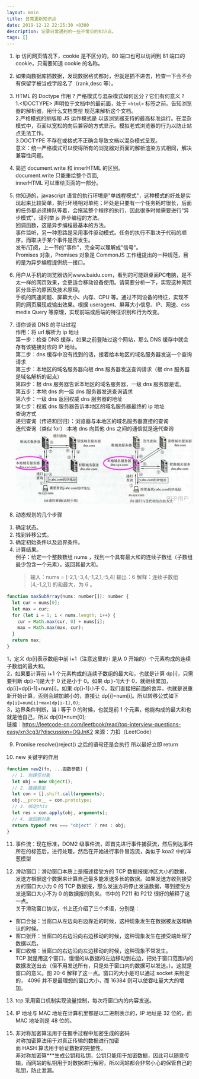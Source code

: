 ```yaml
---
layout: main
title: 日常更新知识点
date: 2019-12-12 22:25:30 +0300
description: 记录日常遇到的一些不常见的知识点。
tags: []
---
```


1. ip 访问网页情况下，cookie 是不区分的，80 端口也可以访问到 81 端口的 cookie，只需要知道 cookie 的名称。

2. 如果向数据库插数据，发现数据格式都对，但就是插不进去，检查一下会不会有保留字被当成字段名了（rank,desc 等）。

3. HTML 的 Doctype 作用 ? 严格模式与混杂模式如何区分？它们有何意义 ?  
   1.<!DOCTYPE> 声明位于文档中的最前面，处于 `<html>` 标签之前。告知浏览器的解析器，用什么文档类型 规范来解析这个文档。  
   2.严格模式的排版和 JS 运作模式是 以该浏览器支持的最高标准运行。在混杂模式中，页面以宽松的向后兼容的方式显示。模拟老式浏览器的行为以防止站点无法工作。  
   3.DOCTYPE 不存在或格式不正确会导致文档以混杂模式呈现。  
   意义：统一严格模式可以使得所有的浏览器对页面的解析渲染方式相同，解决兼容性问题。

4. 简述 document.write 和 innerHTML 的区别。  
   document.write 只能重绘整个页面,  
   innerHTML 可以重绘页面的一部分。

5. 你知道的，javascript 语言的执行环境是"单线程模式"，这种模式的好处是实现起来比较简单，执行环境相对单纯；坏处是只要有一个任务耗时很长，后面的任务都必须排队等着，会拖延整个程序的执行，因此很多时候需要进行“异步模式”，请列举 js 异步编程的方法。  
   回调函数，这是异步编程最基本的方法。  
   事件监听，另一种思路是采用事件驱动模式。任务的执行不取决于代码的顺序，而取决于某个事件是否发生。  
   发布/订阅，上一节的"事件"，完全可以理解成"信号"。  
   Promises 对象，Promises 对象是 CommonJS 工作组提出的一种规范，目的是为异步编程提供统一接口。

6. 用户从手机的浏览器访问www.baidu.com，看到的可能跟桌面PC电脑，是不太一样的网页效果，会更适合移动设备使用。请简要分析一下，实现这种网页区分显示的原因及技术原理。  
   手机的网速问题、屏幕大小、内存、CPU 等。通过不同设备的特征，实现不同的网页展现或输出效果。根据 useragent、屏幕大小信息、IP、网速、css media Query 等原理，实现前端或后端的特征识别和行为改变。

7. 请你谈谈 DNS 的寻址过程  
   作用：将 url 解析为 ip 地址  
   第一步：检查 DNS 缓存，如果之前登陆过这个网站，那么 DNS 缓存中就会存有该链接对应的 IP 地址。  
   第二步：dns 缓存中没有找到的话，接着给本地区的域名服务器发送一个查询请求  
   第三步：本地区的域名服务器向根 dns 服务器发送查询请求（根 dns 服务器是域名解析的起点）  
   第四步：根 dns 服务器告诉本地区的域名服务器，一级 dns 服务器是谁。  
   第五步：本地 dns 向一级 dns 服务器发送查询请求  
   第六步：一级 dns 返回权威 dns 服务器的地址  
   第七步：权威 dns 服务器告诉本地区的域名服务器最终的 ip 地址  
   查询方式  
   递归查询（传递和回归）：浏览器与本地区的域名服务器直接的查询  
   迭代查询（类似 for）:本地 dns 向其他 dns 之间的通信就是迭代查询  
   ![初始路由定义](../assets/img/2077-01-01/DNS解析ip.jpg "初始路由定义")

8. 动态规划的几个步骤

1) 确定状态。
2) 找到转移公式。
3) 确定初始条件以及边界条件。
4) 计算结果。  
   例子：给定一个整数数组 nums ，找到一个具有最大和的连续子数组（子数组最少包含一个元素），返回其最大和。
   > 输入：nums = [-2,1,-3,4,-1,2,1,-5,4]
   > 输出：6
   > 解释：连续子数组 [4,-1,2,1] 的和最大，为 6 。

```javascript
function maxSubArray(nums: number[]): number {
  let cur = nums[0];
  let max = cur;
  for (let i = 1; i < nums.length; i++) {
    cur = Math.max(cur, 0) + nums[i];
    max = Math.max(max, cur);
  }
  return max;
}
```

1，定义 dp[i]表示数组中前 i+1（注意这里的 i 是从 0 开始的）个元素构成的连续子数组的最大和。  
 2，如果要计算前 i+1 个元素构成的连续子数组的最大和，也就是计算 dp[i]，只需要判断 dp[i-1]是大于 0 还是小于 0。如果 dp[i-1]大于 0，就继续累加，dp[i]=dp[i-1]+num[i]。如果 dp[i-1]小于 0，我们直接把前面的舍弃，也就是说重新开始计算，否则会越加越小的，直接让 dp[i]=num[i]。所以转移公式如下  
 `dp[i]=num[i]+max(dp[i-1],0)`;  
 3，边界条件判断，当 i 等于 0 的时候，也就是前 1 个元素，他能构成的最大和也就是他自己，所以 dp[0]=num[0];  
 链接：https://leetcode-cn.com/leetbook/read/top-interview-questions-easy/xn3cg3/?discussion=OQJnK2
来源：力扣（LeetCode）

9. Promise resolve()reject() 之后的语句还是会执行 所以最好立即 return

10. new 关键字的作用

```javascript
function new2(fn, ...函数参数) {
  // 1. 创建空对象
  let obj = new Object();
  // 2. 链接原型
  let con = [].shift.call(arguments);
  obj.__proto__ = con.prototype;
  // 3. 绑定this
  let res = con.apply(obj, arguments);
  // 4. 返回新对象
  return typeof res === "object" ? res : obj;
}
```

11. 事件流：现在标准，DOM2 级事件流，即首先进行事件捕获流，然后到达事件所在的标签后，进行处理，然后在开始进行事件冒泡流，类似于 koa2 中的洋葱模型

12. 滑动窗口：滑动窗口本质上是描述接受方的 TCP 数据报缓冲区大小的数据，发送方根据这个数据来计算自己最多能发送多长的数据。如果发送方收到接受方的窗口大小为 0 的 TCP 数据报，那么发送方将停止发送数据，等到接受方发送窗口大小不为 0 的数据报的到来。书中的 P211 和 P212 很好的解释了这一点。  
    关于滑动窗口协议，书上还介绍了三个术语，分别是：

- 窗口合拢：当窗口从左边向右边靠近的时候，这种现象发生在数据被发送和确认的时候。
- 窗口张开：当窗口的右边沿向右边移动的时候，这种现象发生在接受端处理了数据以后。
- 窗口收缩：当窗口的右边沿向左边移动的时候，这种现象不常发生。  
  TCP 就是用这个窗口，慢慢的从数据的左边移动到右边，把处于窗口范围内的数据发送出去（但不用发送所有，只是处于窗口内的数据可以发送。）。这就是窗口的意义。图 20-6 解释了这一点。窗口的大小是可以通过 socket 来制定的， 4096 并不是最理想的窗口大小，而 16384 则可以使吞吐量大大的增加。

13. tcp 采用窗口机制实现流量控制，每次将窗口内的内容发送。

14. IP 地址与 MAC 地址在计算机里都是以二进制表示的，IP 地址是 32 位的，而 MAC 地址则是 48 位的。

15. 非对称加密算法用于在握手过程中加密生成的密码  
    对称加密算法用于对真正传输的数据进行加密  
    而 HASH 算法用于验证数据的完整性。  
    非对称加密算\*\*\*生成公钥和私钥，公钥只能用于加密数据，因此可以随意传输，而网站的私钥用于对数据进行解密，所以网站都会非常小心的保管自己的私钥，防止泄漏。
